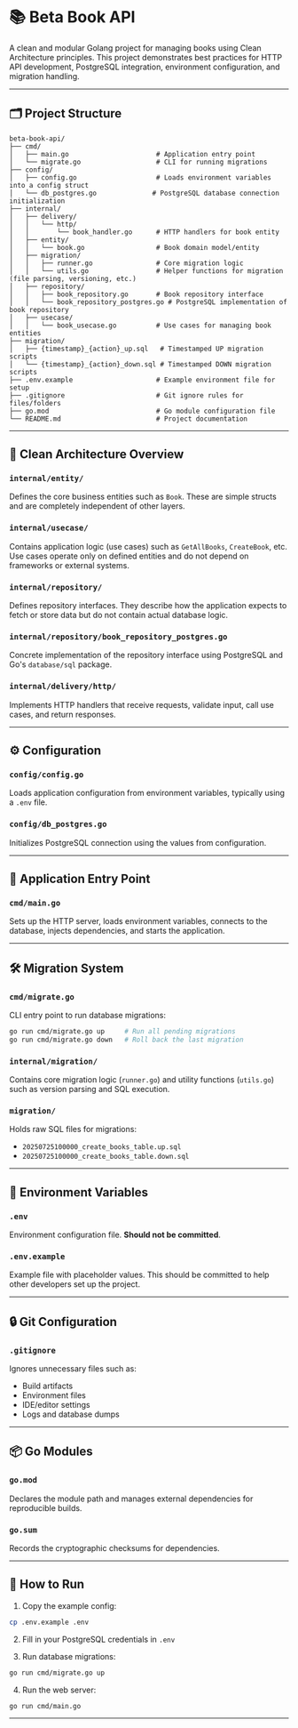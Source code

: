 # 📚 Beta Book API

A clean and modular Golang project for managing books using Clean Architecture principles. This project demonstrates best practices for HTTP API development, PostgreSQL integration, environment configuration, and migration handling.

---

## 🗂 Project Structure

```
beta-book-api/
├── cmd/
│   ├── main.go                      # Application entry point
│   └── migrate.go                   # CLI for running migrations
├── config/
│   ├── config.go                    # Loads environment variables into a config struct
│   └── db_postgres.go              # PostgreSQL database connection initialization
├── internal/
│   ├── delivery/
│   │   └── http/
│   │       └── book_handler.go      # HTTP handlers for book entity
│   ├── entity/
│   │   └── book.go                  # Book domain model/entity
│   ├── migration/
│   │   ├── runner.go                # Core migration logic
│   │   └── utils.go                 # Helper functions for migration (file parsing, versioning, etc.)
│   ├── repository/
│   │   ├── book_repository.go       # Book repository interface
│   │   └── book_repository_postgres.go # PostgreSQL implementation of book repository
│   ├── usecase/
│   │   └── book_usecase.go          # Use cases for managing book entities
├── migration/
│   ├── {timestamp}_{action}_up.sql   # Timestamped UP migration scripts
│   └── {timestamp}_{action}_down.sql # Timestamped DOWN migration scripts
├── .env.example                     # Example environment file for setup
├── .gitignore                       # Git ignore rules for files/folders
├── go.mod                           # Go module configuration file
└── README.md                        # Project documentation
```

---

## 🧼 Clean Architecture Overview

### `internal/entity/`
Defines the core business entities such as `Book`. These are simple structs and are completely independent of other layers.

### `internal/usecase/`
Contains application logic (use cases) such as `GetAllBooks`, `CreateBook`, etc. Use cases operate only on defined entities and do not depend on frameworks or external systems.

### `internal/repository/`
Defines repository interfaces. They describe how the application expects to fetch or store data but do not contain actual database logic.

### `internal/repository/book_repository_postgres.go`
Concrete implementation of the repository interface using PostgreSQL and Go's `database/sql` package.

### `internal/delivery/http/`
Implements HTTP handlers that receive requests, validate input, call use cases, and return responses.

---

## ⚙️ Configuration

### `config/config.go`
Loads application configuration from environment variables, typically using a `.env` file.

### `config/db_postgres.go`
Initializes PostgreSQL connection using the values from configuration.

---

## 🚀 Application Entry Point

### `cmd/main.go`
Sets up the HTTP server, loads environment variables, connects to the database, injects dependencies, and starts the application.

---

## 🛠️ Migration System

### `cmd/migrate.go`
CLI entry point to run database migrations:

```bash
go run cmd/migrate.go up     # Run all pending migrations
go run cmd/migrate.go down   # Roll back the last migration
```

### `internal/migration/`
Contains core migration logic (`runner.go`) and utility functions (`utils.go`) such as version parsing and SQL execution.

### `migration/`
Holds raw SQL files for migrations:
- `20250725100000_create_books_table.up.sql`
- `20250725100000_create_books_table.down.sql`

---

## 🔐 Environment Variables

### `.env`
Environment configuration file. **Should not be committed**.

### `.env.example`
Example file with placeholder values. This should be committed to help other developers set up the project.

---

## 🔒 Git Configuration

### `.gitignore`
Ignores unnecessary files such as:
- Build artifacts
- Environment files
- IDE/editor settings
- Logs and database dumps

---

## 📦 Go Modules

### `go.mod`
Declares the module path and manages external dependencies for reproducible builds.

### `go.sum`
Records the cryptographic checksums for dependencies.

---

## 🧪 How to Run

1. Copy the example config:
```bash
cp .env.example .env
```

2. Fill in your PostgreSQL credentials in `.env`

3. Run database migrations:
```bash
go run cmd/migrate.go up
```

4. Run the web server:
```bash
go run cmd/main.go
```

---

